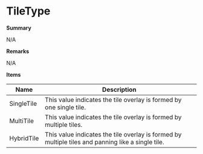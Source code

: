 # TileType

**Summary**

N/A

**Remarks**

N/A

**Items**

|Name|Description|
|---|---|
|SingleTile|This value indicates the tile overlay is formed by one single tile.|
|MultiTile|This value indicates the tile overlay is formed by multiple tiles.|
|HybridTile|This value indicates the tile overlay is formed by multiple tiles and panning like a single tile.|

